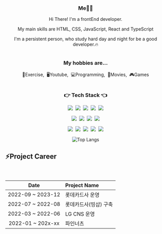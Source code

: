 <div align="center">
<h3>Me🙋‍♂️</h3>
<!-- <p><a href="https://www.tistory.com/" target="_blank"><img src="https://img.shields.io/badge/BLOG-38761d?style=flat&logo=GitHub Sponsors&logoColor=white"/></a></p> -->
<p>Hi There! I'm a frontEnd developer.</p>
<p> My main skills are HTML, CSS, JavaScript, React and TypeScript</p>
<p>I'm a persistent person, who study hard day and night for be a good developer.🔥</p>
  
#
<h3>My hobbies are...</h3>
<p>💪Exercise,&nbsp;&nbsp;🖥Youtube,&nbsp;&nbsp;💻Programming,&nbsp;&nbsp;🎥Movies,&nbsp;&nbsp;🎮Games</p>
  
#
<h3>👉 Tech Stack 👈</h3>
<p><img src="https://img.shields.io/badge/HTML5-E34F26?style=flat&logo=html5&logoColor=white"/>&nbsp;&nbsp;<img src="https://img.shields.io/badge/CSS3-1572B6?style=flat&logo=css3&logoColor=white"/>&nbsp;&nbsp;<img src="https://img.shields.io/badge/Scss-green?style=flat&logo=Sass&logoColor=CC6699"/>&nbsp;&nbsp;<img src="https://img.shields.io/badge/JavaScript-gray?style=flat&logo=JavaScript&logoColor=F7DF1E"/>&nbsp;&nbsp;<img src="https://img.shields.io/badge/Bootstrap-yellow?style=flat&logo=Bootstrap&logoColor=7952B3"/></p>
<p><img src="https://img.shields.io/badge/React-white?style=flat&logo=React&logoColor=61DAFB"/>&nbsp;&nbsp;<img src="https://img.shields.io/badge/TypeScript-3178C6?style=flat&logo=TypeScript&logoColor=white"/>&nbsp;&nbsp;<img src="https://img.shields.io/badge/Redux-pink?style=flat&logo=Redux&logoColor=764ABC"/>&nbsp;&nbsp;<img src="https://img.shields.io/badge/Node.js-c2c5c5?style=flat&logo=Node.js&logoColor=339933"/></p>

  <p><img src="https://img.shields.io/badge/Notion-b4f5bd?style=flat&logo=Notion&logoColor=black"/>&nbsp;&nbsp;<img src="https://img.shields.io/badge/GitHub-gray?style=flat&logo=GitHub&logoColor=black"/>&nbsp;&nbsp;<img src="https://img.shields.io/badge/Git-blue?    style=flat&logo=Git&logoColor=F05032"/>&nbsp;&nbsp;<img src="https://img.shields.io/badge/Bitbucket-white?style=flat&logo=Bitbucket&logoColor=0052CC"/>&nbsp;&nbsp;<img src="https://img.shields.io/badge/Jira-green?style=flat&logo=Jira&logoColor=0052CC"/></p>
  
  
  ![Top Langs](https://github-readme-stats.vercel.app/api/top-langs/?username=CleanUIUX&layout=compact&theme=tokyonight)
</div>

## ⚡Project Career

<div style="font-size:12px; line-height:1.8">
<br>


| Date | Project Name|
| :---: | :--- |
| 2022-09 ~ 2023-12 | 롯데카드사 운영 |
| 2022-07 ~ 2022-08 | 롯데카드사(띵샵) 구축 |
| 2022-03 ~ 2022-06 | LG CNS 운영 |
| 2022-01 ~ 202x-xx | 파인너츠 |

</div>
